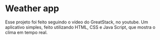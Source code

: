 # Weather app
Esse projeto foi feito seguindo o vídeo do GreatStack, no youtube.
Um aplicativo simples, feito utilizando HTML, CSS e Java Script, que mostra o clima em tempo real.
